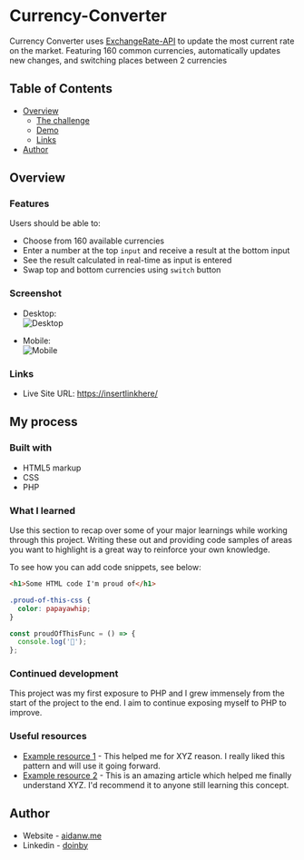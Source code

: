 # Currency-Converter

Currency Converter uses [ExchangeRate-API](https://exchangerate-api.com) to update the most current rate on the market. Featuring 160 common currencies, automatically updates new changes, and switching places between 2 currencies  

## Table of Contents

- [Overview](#overview)
  - [The challenge](#the-challenge)
  - [Demo](#demo)
  - [Links](#links)
  <!-- - [My process](#my-process)
  - [Built With](#built-with)
  - [What I Learned](#what-i-learned)
  - [Continued Development)(#continued-development)
  - [Useful resources](#useful-resources) -->
- [Author](#author)
 
 ## Overview
 
 ### Features
 
 Users should be able to:
 
 - Choose from 160 available currencies
 - Enter a number at the top `input` and receive a result at the bottom input
 - See the result calculated in real-time as input is entered
 - Swap top and bottom currencies using `switch` button
 
 ### Screenshot

- Desktop: </br>
![Desktop](./public//images/screenshot-desktop.png)

- Mobile: </br>
![Mobile](./public//images/screenshot-mobile.png)

### Links

- Live Site URL: [https://insertlinkhere/](https://insertlinkhere/)

## My process

### Built with

- HTML5 markup
- CSS
- PHP

### What I learned

Use this section to recap over some of your major learnings while working through this project. Writing these out and providing code samples of areas you want to highlight is a great way to reinforce your own knowledge.

To see how you can add code snippets, see below:

```html
<h1>Some HTML code I'm proud of</h1>
```

```css
.proud-of-this-css {
  color: papayawhip;
}
```

```js
const proudOfThisFunc = () => {
  console.log('🎉');
};
```

### Continued development

This project was my first exposure to PHP and I grew immensely from the start of the project to the end. I aim to continue exposing myself to PHP to improve.

### Useful resources

- [Example resource 1](https://www.example.com) - This helped me for XYZ reason. I really liked this pattern and will use it going forward.
- [Example resource 2](https://www.example.com) - This is an amazing article which helped me finally understand XYZ. I'd recommend it to anyone still learning this concept.

## Author

- Website - [aidanw.me](https://aidanw.me/)
- Linkedin - [doinby](https://www.linkedin.com/in/aidanwitherow/)
